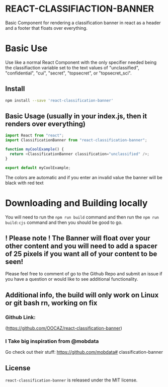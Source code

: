 # REACT-CLASSIFIACTION-BANNER

Basic Component for rendering a classification banner in react as a header and a footer that floats over everything.

# Basic Use

Use like a normal React Component with the only specifier needed being the classifiaction variable set to the text values of "unclassified", "confidential", "cui", "secret", "topsecret", or "topsecret_sci".

## Install

```bash
npm install --save 'react-classification-banner'
```

## Basic Usage (usually in your index.js, then it renders over everything)

```js
import React from "react";
import ClassificationBanner from "react-classification-banner";

function myCoolExample() {
  return <ClassificationBanner classification="unclassified" />;
}

export default myCoolExample;
```

The colors are automatic and if you enter an invalid value the banner will be black with red text

# Downloading and Building locally

You will need to run the `npm run build` command and then run the `npm run build:cjs` command and then you should be good to go.

## ! Please note ! The Banner will float over your other content and you will need to add a spacer of 25 pixels if you want all of your content to be seen!

Please feel free to comment of go to the Github Repo and submit an issue if you have a question or would like to see additional functionality.

## Additional info, the build will only work on Linux or git bash rn, working on fix

### Github Link:

(https://github.com/OOCAZ/react-classification-banner)

### I Take big inspiration from @mobdata

Go check out their stuff: https://github.com/mobdata# classification-banner

## License

`react-classification-banner` is released under the MIT license.
